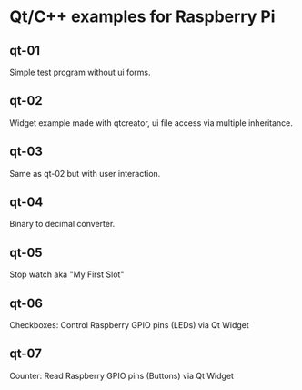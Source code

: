 # Qt/C++ examples for Raspberry Pi

## qt-01
Simple test program without ui forms.

## qt-02
Widget example made with qtcreator,
ui file access via multiple inheritance.

## qt-03
Same as qt-02 but with user interaction.

## qt-04
Binary to decimal converter.

## qt-05
Stop watch aka "My First Slot"

## qt-06
Checkboxes:
Control Raspberry GPIO pins (LEDs) via Qt Widget

## qt-07
Counter:
Read Raspberry GPIO pins (Buttons) via Qt Widget
